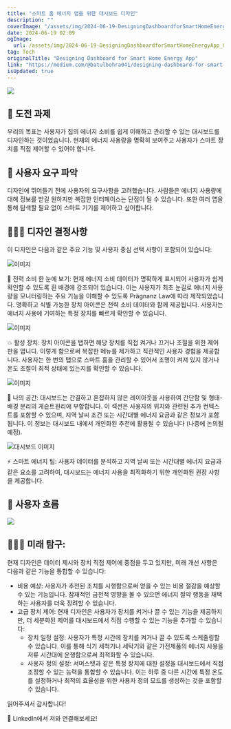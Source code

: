 ```yaml
---
title: "스마트 홈 에너지 앱을 위한 대시보드 디자인"
description: ""
coverImage: "/assets/img/2024-06-19-DesigningDashboardforSmartHomeEnergyApp_0.png"
date: 2024-06-19 02:09
ogImage:
  url: /assets/img/2024-06-19-DesigningDashboardforSmartHomeEnergyApp_0.png
tag: Tech
originalTitle: "Designing Dashboard for Smart Home Energy App"
link: "https://medium.com/@batulbohra041/designing-dashboard-for-smart-home-energy-app-8a25d6835717"
isUpdated: true
---
```


<img src="/assets/img/2024-06-19-DesigningDashboardforSmartHomeEnergyApp_0.png" />

## 🎯 도전 과제

우리의 목표는 사용자가 집의 에너지 소비를 쉽게 이해하고 관리할 수 있는 대시보드를 디자인하는 것이었습니다. 현재의 에너지 사용량을 명확히 보여주고 사용자가 스마트 장치를 직접 제어할 수 있어야 합니다.

## 👥 사용자 요구 파악

<!-- cozy-coder - 수평 -->

<ins class="adsbygoogle"
     style="display:block"
     data-ad-client="ca-pub-4877378276818686"
     data-ad-slot="1107185301"
     data-ad-format="auto"
     data-full-width-responsive="true"></ins>

<script>
     (adsbygoogle = window.adsbygoogle || []).push({});
</script>

디자인에 뛰어들기 전에 사용자의 요구사항을 고려했습니다. 사람들은 에너지 사용량에 대해 정보를 받길 원하지만 복잡한 인터페이스는 단점이 될 수 있습니다. 또한 여러 앱을 통해 탐색할 필요 없이 스마트 기기를 제어하고 싶어합니다.

## 💁🏻‍♀️ 디자인 결정사항

이 디자인은 다음과 같은 주요 기능 및 사용자 중심 선택 사항이 포함되어 있습니다:

![이미지](/assets/img/2024-06-19-DesigningDashboardforSmartHomeEnergyApp_1.png)

<!-- cozy-coder - 수평 -->

<ins class="adsbygoogle"
     style="display:block"
     data-ad-client="ca-pub-4877378276818686"
     data-ad-slot="1107185301"
     data-ad-format="auto"
     data-full-width-responsive="true"></ins>

<script>
     (adsbygoogle = window.adsbygoogle || []).push({});
</script>

🔋 전력 소비 한 눈에 보기: 현재 에너지 소비 데이터가 명확하게 표시되어 사용자가 쉽게 확인할 수 있도록 흰 배경에 강조되어 있습니다. 이는 사용자가 최초 눈길로 에너지 사용량을 모니터링하는 주요 기능을 이해할 수 있도록 Prägnanz Law에 따라 제작되었습니다. 명확하고 식별 가능한 장치 아이콘은 전력 소비 데이터와 함께 제공됩니다. 사용자는 에너지 사용에 기여하는 특정 장치를 빠르게 확인할 수 있습니다.

![이미지](/assets/img/2024-06-19-DesigningDashboardforSmartHomeEnergyApp_2.png)

💥 활성 장치: 장치 아이콘을 탭하면 해당 장치를 직접 켜거나 끄거나 조절을 위한 제어판을 엽니다. 이렇게 함으로써 복잡한 메뉴를 제거하고 직관적인 사용자 경험을 제공합니다. 사용자는 한 번의 탭으로 스마트 홈을 관리할 수 있어서 조명이 켜져 있지 않거나 온도 조절이 최적 상태에 있는지를 확인할 수 있습니다.

![이미지](/assets/img/2024-06-19-DesigningDashboardforSmartHomeEnergyApp_3.png)

<!-- cozy-coder - 수평 -->

<ins class="adsbygoogle"
     style="display:block"
     data-ad-client="ca-pub-4877378276818686"
     data-ad-slot="1107185301"
     data-ad-format="auto"
     data-full-width-responsive="true"></ins>

<script>
     (adsbygoogle = window.adsbygoogle || []).push({});
</script>

💫 나의 공간: 대시보드는 간결하고 혼잡하지 않은 레이아웃을 사용하여 간단함 및 형태-배경 분리의 게슽트원리에 부합합니다. 이 섹션은 사용자의 위치와 관련된 추가 컨텍스트를 포함할 수 있으며, 지역 날씨 조건 또는 시간대별 에너지 요금과 같은 정보가 포함됩니다. 이 정보는 대시보드 내에서 개인화된 추천에 활용될 수 있습니다 (나중에 논의될 예정).

![대시보드 이미지](/assets/img/2024-06-19-DesigningDashboardforSmartHomeEnergyApp_4.png)

⚡️ 스마트 에너지 팁: 사용자 데이터를 분석하고 지역 날씨 또는 시간대별 에너지 요금과 같은 요소를 고려하여, 대시보드는 에너지 사용을 최적화하기 위한 개인화된 권장 사항을 제공합니다.

## 👤 사용자 흐름

<!-- cozy-coder - 수평 -->

<ins class="adsbygoogle"
     style="display:block"
     data-ad-client="ca-pub-4877378276818686"
     data-ad-slot="1107185301"
     data-ad-format="auto"
     data-full-width-responsive="true"></ins>

<script>
     (adsbygoogle = window.adsbygoogle || []).push({});
</script>

<img src="/assets/img/2024-06-19-DesigningDashboardforSmartHomeEnergyApp_5.png" />

## 👩🏻‍💻 미래 탐구:

현재 디자인은 데이터 제시와 장치 직접 제어에 중점을 두고 있지만, 미래 개선 사항은 다음과 같은 기능을 통합할 수 있습니다:

- 비용 예상: 사용자가 추천된 조치를 시행함으로써 얻을 수 있는 비용 절감을 예상할 수 있는 기능입니다. 잠재적인 금전적 영향을 볼 수 있으면 에너지 절약 행동을 채택하는 사용자를 더욱 장려할 수 있습니다.
- 고급 장치 제어: 현재 디자인은 사용자가 장치를 켜거나 끌 수 있는 기능을 제공하지만, 더 세분화된 제어를 대시보드에서 직접 수행할 수 있는 기능을 추가할 수 있습니다:
  - 장치 일정 설정: 사용자가 특정 시간에 장치를 켜거나 끌 수 있도록 스케줄링할 수 있습니다. 이를 통해 식기 세척기나 세탁기와 같은 가전제품의 에너지 사용을 저류 시간대에 운행함으로써 최적화할 수 있습니다.
  - 사용자 정의 설정: 서머스탯과 같은 특정 장치에 대한 설정을 대시보드에서 직접 조정할 수 있는 능력을 통합할 수 있습니다. 이는 하루 중 다른 시간에 특정 온도를 설정하거나 최적의 효율성을 위한 사용자 정의 모드를 생성하는 것을 포함할 수 있습니다.

<!-- cozy-coder - 수평 -->

<ins class="adsbygoogle"
     style="display:block"
     data-ad-client="ca-pub-4877378276818686"
     data-ad-slot="1107185301"
     data-ad-format="auto"
     data-full-width-responsive="true"></ins>

<script>
     (adsbygoogle = window.adsbygoogle || []).push({});
</script>

읽어주셔서 감사합니다!

💼 LinkedIn에서 저와 연결해보세요!
